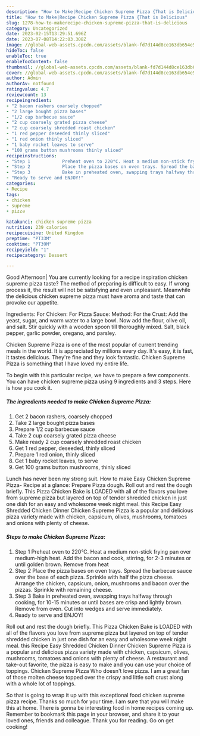 ```yaml
---
description: "How to Make|Recipe Chicken Supreme Pizza {That is Delicious"
title: "How to Make|Recipe Chicken Supreme Pizza {That is Delicious"
slug: 1278-how-to-makerecipe-chicken-supreme-pizza-that-is-delicious
category: Uncategorized
date: 2023-02-15T13:29:51.696Z
date: 2023-07-08T14:22:03.308Z
image: //global-web-assets.cpcdn.com/assets/blank-fd7d144d8ce163db654e5a02c40b08a2775adb7897d16e4062681dc7e1b2800f.png
hideToc: false
enableToc: true
enableTocContent: false
thumbnail: //global-web-assets.cpcdn.com/assets/blank-fd7d144d8ce163db654e5a02c40b08a2775adb7897d16e4062681dc7e1b2800f.png
cover: //global-web-assets.cpcdn.com/assets/blank-fd7d144d8ce163db654e5a02c40b08a2775adb7897d16e4062681dc7e1b2800f.png
author: Admin
authorAv: notfound
ratingvalue: 4.7
reviewcount: 13
recipeingredient:
- "2 bacon rashers coarsely chopped"
- "2 large bought pizza bases"
- "1/2 cup barbecue sauce"
- "2 cup coarsely grated pizza cheese"
- "2 cup coarsely shredded roast chicken"
- "1 red pepper deseeded thinly sliced"
- "1 red onion thinly sliced"
- "1 baby rocket leaves to serve"
- "100 grams button mushrooms thinly sliced"
recipeinstructions:
- "Step 1            Preheat oven to 220°C. Heat a medium non-stick frying pan over medium-high heat. Add the bacon and cook, stirring, for 2-3 minutes or until golden brown. Remove from heat"
- "Step 2            Place the pizza bases on oven trays. Spread the barbecue sauce over the base of each pizza. Sprinkle with half the pizza cheese. Arrange the chicken, capsicum, onion, mushrooms and bacon over the pizzas. Sprinkle with remaining cheese."
- "Step 3            Bake in preheated oven, swapping trays halfway through cooking, for 10-15 minutes or until bases are crisp and lightly brown. Remove from oven. Cut into wedges and serve immediately."
- "Ready to serve and ENJOY!"
categories:
- Recipe
tags:
- chicken
- supreme
- pizza

katakunci: chicken supreme pizza 
nutrition: 239 calories
recipecuisine: United Kingdom
preptime: "PT33M"
cooktime: "PT39M"
recipeyield: "1"
recipecategory: Dessert

---
```



Good Afternoon| You are currently looking for a recipe inspiration chicken supreme pizza taste? The method of preparing is difficult to easy. If wrong process it, the result will not be satisfying and even unpleasant. Meanwhile the delicious chicken supreme pizza must have aroma and taste that can provoke our appetite.





Ingredients: For Chicken: For Pizza Sauce: Method: For the Crust: Add the yeast, sugar, and warm water to a large bowl. Now add the flour, olive oil, and salt. Stir quickly with a wooden spoon till thoroughly mixed. Salt, black pepper, garlic powder, oregano, and parsley.

Chicken Supreme Pizza is one of the most popular of current trending meals in the world. It is appreciated by millions every day. It's easy, it is fast, it tastes delicious. They're fine and they look fantastic. Chicken Supreme Pizza is something that I have loved my entire life.


To begin with this particular recipe, we have to prepare a few components. You can have chicken supreme pizza using 9 ingredients and 3 steps. Here is how you cook it.

<!--inarticleads1-->

##### The ingredients needed to make Chicken Supreme Pizza:

1. Get 2 bacon rashers, coarsely chopped
1. Take 2 large bought pizza bases
1. Prepare 1/2 cup barbecue sauce
1. Take 2 cup coarsely grated pizza cheese
1. Make ready 2 cup coarsely shredded roast chicken
1. Get 1 red pepper, deseeded, thinly sliced
1. Prepare 1 red onion, thinly sliced
1. Get 1 baby rocket leaves, to serve
1. Get 100 grams button mushrooms, thinly sliced


Lunch has never been my strong suit. How to make Easy Chicken Supreme Pizza- Recipe at a glance: Prepare Pizza dough. Roll out and rest the dough briefly. This Pizza Chicken Bake is LOADED with all of the flavors you love from supreme pizza but layered on top of tender shredded chicken in just one dish for an easy and wholesome week night meal. this Recipe Easy Shredded Chicken Dinner Chicken Supreme Pizza is a popular and delicious pizza variety made with chicken, capsicum, olives, mushrooms, tomatoes and onions with plenty of cheese. 

<!--inarticleads2-->

##### Steps to make Chicken Supreme Pizza:

1. Step 1            Preheat oven to 220°C. Heat a medium non-stick frying pan over medium-high heat. Add the bacon and cook, stirring, for 2-3 minutes or until golden brown. Remove from heat
1. Step 2            Place the pizza bases on oven trays. Spread the barbecue sauce over the base of each pizza. Sprinkle with half the pizza cheese. Arrange the chicken, capsicum, onion, mushrooms and bacon over the pizzas. Sprinkle with remaining cheese.
1. Step 3            Bake in preheated oven, swapping trays halfway through cooking, for 10-15 minutes or until bases are crisp and lightly brown. Remove from oven. Cut into wedges and serve immediately.
1. Ready to serve and ENJOY!

Roll out and rest the dough briefly. This Pizza Chicken Bake is LOADED with all of the flavors you love from supreme pizza but layered on top of tender shredded chicken in just one dish for an easy and wholesome week night meal. this Recipe Easy Shredded Chicken Dinner Chicken Supreme Pizza is a popular and delicious pizza variety made with chicken, capsicum, olives, mushrooms, tomatoes and onions with plenty of cheese. A restaurant and take-out favorite, the pizza is easy to make and you can use your choice of toppings. Chicken Supreme Pizza Who doesn&#39;t love pizza. I am a great fan of those molten cheese topped over the crispy and little soft crust along with a whole lot of toppings. 

So that is going to wrap it up with this exceptional food chicken supreme pizza recipe. Thanks so much for your time. I am sure that you will make this at home. There is gonna be interesting food in home recipes coming up. Remember to bookmark this page in your browser, and share it to your loved ones, friends and colleague. Thank you for reading. Go on get cooking!
